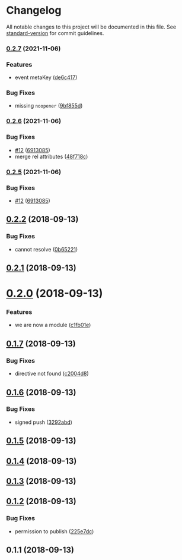 # Changelog

All notable changes to this project will be documented in this file. See [standard-version](https://github.com/conventional-changelog/standard-version) for commit guidelines.

### [0.2.7](https://github.com/daliborgogic/nuxt-interpolation/compare/v0.2.6...v0.2.7) (2021-11-06)


### Features

* event metaKey ([de6c417](https://github.com/daliborgogic/nuxt-interpolation/commit/de6c417450c5c56e4007fe51ac613c765903b7b5))


### Bug Fixes

* missing `noopener` ([9bf855d](https://github.com/daliborgogic/nuxt-interpolation/commit/9bf855de5678ef7f4689ff2703233be0f1e6b5d4))

### [0.2.6](https://github.com/daliborgogic/nuxt-interpolation/compare/v0.2.2...v0.2.6) (2021-11-06)


### Bug Fixes

* [#12](https://github.com/daliborgogic/nuxt-interpolation/issues/12) ([6913085](https://github.com/daliborgogic/nuxt-interpolation/commit/691308561d22db2eea5aedc06f6aa51522c61de5))
* merge rel attributes ([48f718c](https://github.com/daliborgogic/nuxt-interpolation/commit/48f718ca44cca2cae85c5d7815847adb4f07d9ed))

### [0.2.5](https://github.com/daliborgogic/nuxt-interpolation/compare/v0.2.2...v0.2.5) (2021-11-06)


### Bug Fixes

* [#12](https://github.com/daliborgogic/nuxt-interpolation/issues/12) ([6913085](https://github.com/daliborgogic/nuxt-interpolation/commit/691308561d22db2eea5aedc06f6aa51522c61de5))

<a name="0.2.2"></a>
## [0.2.2](https://github.com/daliborgogic/nuxt-interpolation/compare/v0.2.1...v0.2.2) (2018-09-13)


### Bug Fixes

* cannot resolve ([0b65221](https://github.com/daliborgogic/nuxt-interpolation/commit/0b65221))



<a name="0.2.1"></a>
## [0.2.1](https://github.com/daliborgogic/nuxt-interpolation/compare/v0.2.0...v0.2.1) (2018-09-13)



<a name="0.2.0"></a>
# [0.2.0](https://github.com/daliborgogic/nuxt-interpolation/compare/v0.1.7...v0.2.0) (2018-09-13)


### Features

* we are now a module ([c1fb01e](https://github.com/daliborgogic/nuxt-interpolation/commit/c1fb01e))



<a name="0.1.7"></a>
## [0.1.7](https://github.com/daliborgogic/nuxt-interpolation/compare/v0.1.6...v0.1.7) (2018-09-13)


### Bug Fixes

* directive not found ([c2004d8](https://github.com/daliborgogic/nuxt-interpolation/commit/c2004d8))



<a name="0.1.6"></a>
## [0.1.6](https://github.com/daliborgogic/nuxt-interpolation/compare/v0.1.5...v0.1.6) (2018-09-13)


### Bug Fixes

* signed push ([3292abd](https://github.com/daliborgogic/nuxt-interpolation/commit/3292abd))



<a name="0.1.5"></a>
## [0.1.5](https://github.com/daliborgogic/nuxt-interpolation/compare/v0.1.4...v0.1.5) (2018-09-13)



<a name="0.1.4"></a>
## [0.1.4](https://github.com/daliborgogic/nuxt-interpolation/compare/v0.1.3...v0.1.4) (2018-09-13)



<a name="0.1.3"></a>
## [0.1.3](https://github.com/daliborgogic/nuxt-interpolation/compare/v0.1.2...v0.1.3) (2018-09-13)



<a name="0.1.2"></a>
## [0.1.2](https://github.com/daliborgogic/nuxt-interpolation/compare/v0.1.1...v0.1.2) (2018-09-13)


### Bug Fixes

* permission to publish ([225e7dc](https://github.com/daliborgogic/nuxt-interpolation/commit/225e7dc))



<a name="0.1.1"></a>
## 0.1.1 (2018-09-13)
